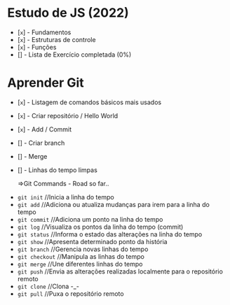 # Estudo de JS (2022)

- [`x`] - Fundamentos
- [`x`] - Estruturas de controle
- [`x`] - Funções
- [] - Lista de Exercício completada (0%)


# Aprender Git

- [`x`] - Listagem de comandos básicos mais usados
- [`x`] - Criar repositório / Hello World
- [`x`] - Add / Commit 
- [] - Criar branch
- [] - Merge
- [] - Linhas do tempo limpas

    =>Git Commands - Road so far..
* `git init` //Inicia a linha do tempo
* `git add` //Adiciona ou atualiza mudanças para irem para a linha do tempo
* `git commit` //Adiciona um ponto na linha do tempo
* `git log` //Visualiza os pontos da linha do tempo (commit)
* `git status` //Informa o estado das alterações na linha do tempo
* `git show` //Apresenta determinado ponto da história
* `git branch` //Gerencia novas linhas do tempo
* `git checkout` //Manipula as linhas do tempo
* `git merge` //Une diferentes linhas do tempo
* `git push` //Envia as alterações realizadas localmente para o repositório remoto
* `git clone` //Clona -_-
* `git pull` //Puxa o repositório remoto